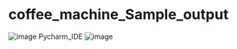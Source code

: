 # coffee_machine_Sample_output
![image](https://user-images.githubusercontent.com/97338866/233097950-f156ca16-5283-4819-aa27-abb9c3657e73.png)
Pycharm_IDE
![image](https://user-images.githubusercontent.com/97338866/233308638-fac170c6-0ed0-4da0-83fb-1b26c1a7a21d.png)


